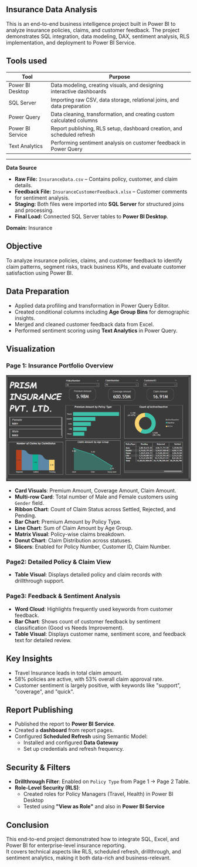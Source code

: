 ## Insurance Data Analysis 
This is an end-to-end business intelligence project built in Power BI to analyze insurance policies, claims, and customer feedback. The project demonstrates SQL integration, data modeling, DAX, sentiment analysis, RLS implementation, and deployment to Power BI Service.

**Tools used**
---

| Tool             | Purpose                                                                 |
|------------------|-------------------------------------------------------------------------|
| Power BI Desktop | Data modeling, creating visuals, and designing interactive dashboards   |
| SQL Server       | Importing raw CSV, data storage, relational joins, and data preparation |
| Power Query      | Data cleaning, transformation, and creating custom calculated columns   |
| Power BI Service | Report publishing, RLS setup, dashboard creation, and scheduled refresh |
| Text Analytics   | Performing sentiment analysis on customer feedback in Power Query       |

---
**Data Source**
- **Raw File:** `InsuranceData.csv` – Contains policy, customer, and claim details.
- **Feedback File:** `InsuranceCustomerFeedback.xlsx` – Customer comments for sentiment analysis.
- **Staging:** Both files were imported into **SQL Server** for structured joins and processing.
- **Final Load:** Connected SQL Server tables to **Power BI Desktop**.
  
**Domain:** Insurance 

## Objective
To analyze insurance policies, claims, and customer feedback to identify claim patterns, segment risks, track business KPIs, and evaluate customer satisfaction using Power BI.

## Data Preparation
- Applied data profiling and transformation in Power Query Editor.  
- Created conditional columns including **Age Group Bins** for demographic insights.  
- Merged and cleaned customer feedback data from Excel.  
- Performed sentiment scoring using **Text Analytics** in Power Query.

## Visualization
### Page 1: Insurance Portfolio Overview
![Page 1](images/Page-1.png)
- **Card Visuals**: Premium Amount, Coverage Amount, Claim Amount.  
- **Multi-row Card**: Total number of Male and Female customers using `Gender` field.
- **Ribbon Chart**: Count of Claim Status across Settled, Rejected, and Pending.  
- **Bar Chart**: Premium Amount by Policy Type.  
- **Line Chart**: Sum of Claim Amount by Age Group.  
- **Matrix Visual**: Policy-wise claims breakdown.  
- **Donut Chart**: Claim Distribution across statuses.  
- **Slicers**: Enabled for Policy Number, Customer ID, Claim Number.

### Page2: Detailed Policy & Claim View
- **Table Visual**: Displays detailed policy and claim records with drillthrough support.

### Page3: Feedback & Sentiment Analysis
- **Word Cloud**: Highlights frequently used keywords from customer feedback.  
- **Bar Chart**: Shows count of customer feedback by sentiment classification (Good vs Needs Improvement).  
- **Table Visual**: Displays customer name, sentiment score, and feedback text for detailed review.

## Key Insights
- Travel Insurance leads in total claim amount.
- 58% policies are active, with 53% overall claim approval rate.
- Customer sentiment is largely positive, with keywords like "support", "coverage", and "quick".

## Report Publishing
- Published the report to **Power BI Service**.  
- Created a **dashboard** from report pages.  
- Configured **Scheduled Refresh** using Semantic Model:  
  - Installed and configured **Data Gateway**  
  - Set up credentials and refresh frequency.

## Security & Filters  
- **Drillthrough Filter**: Enabled on `Policy Type` from Page 1 → Page 2 Table.  
- **Role-Level Security (RLS)**:  
  - Created roles for Policy Managers (Travel, Health) in Power BI Desktop  
  - Tested using **"View as Role"** and also in **Power BI Service**

## Conclusion
This end-to-end project demonstrated how to integrate SQL, Excel, and Power BI for enterprise-level insurance reporting.  
It covers technical aspects like RLS, scheduled refresh, drillthrough, and sentiment analytics, making it both data-rich and business-relevant.
